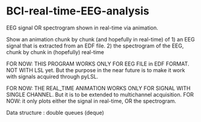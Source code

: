 # BCI-real-time-EEG-analysis


 EEG signal OR spectrogram shown in real-time via animation.

Show an animation chunk by chunk (and hopefully in real-time) of 
              1)   an EEG signal that is extracted from an EDF file. 
              2)   the spectrogram of the EEG, chunk by chunk in (hopefully) real-time   

FOR NOW:
THIS PROGRAM WORKS ONLY FOR EEG FILE in EDF FORMAT.  NOT WITH LSL yet. 
But the purpose in the near future is to make it work with signals acquired through pyLSL.

FOR NOW: THE REAL_TIME ANIMATION WORKS ONLY FOR SIGNAL WITH SINGLE CHANNEL. But it is to be extended to multichannel acquisition. 
FOR NOW: it only plots either the signal in real-time, OR the spectrogram. 

Data structure :  double queues (deque)
